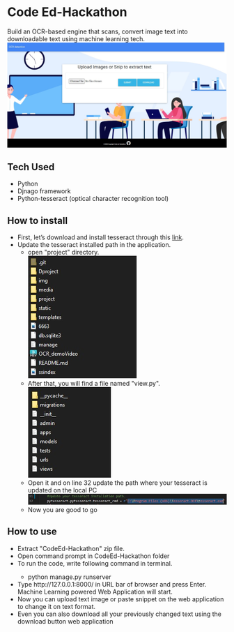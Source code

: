 # Code Ed-Hackathon
Build an OCR-based engine that scans, convert image text into downloadable text using machine learning tech.
![Index](/ssindex.jpg)

## Tech Used
<ul>
  <li>Python</li>
  <li>Djnago framework</li>
  <li>Python-tesseract (optical character recognition tool)</li>
</ul>

## How to install
<ul>
  <li>First, let’s download and install tesseract through this <a href="http://digi.bib.uni-mannheim.de/tesseract/tesseract-ocr-setup-4.00.00dev.exe">link</a>.</li>
  <li>Update the tesseract installed path in the application.
    <ul>
      <li>open "project" directory.<br> <img src="img/directory.jpg"></li>
      <li>After that, you will find a file named "view.py".<br> <img src="img/projectfolderdirectory.jpg"></li>
      <li>Open it and on line 32 update the path where your tesseract is updated on the local PC<br><img src="img/pathupdate.jpg"></li>
      <li>Now you are good to go</li>
    </ul>
</ul>

## How to use
<ul>
  <li>Extract "CodeEd-Hackathon" zip file.</li>
  <li>Open command prompt in CodeEd-Hackathon folder</li>
  <li>To run the code, write following command in terminal.</li>
    <ul>
      <li>python manage.py runserver</li>
  </ul>
  <li>Type http://127.0.0.1:8000/ in URL bar of browser and press Enter. Machine Learning powered Web Application will start.</li>
  <li>Now you can upload text image or paste snippet on the web application to change it on text format.</li>
  <li>Even you can also download all your previously changed text using the download button web application</li>
</ul>
  
